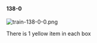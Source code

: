 #### 138-0
![train-138-0-0.png](https://github.com/lil-lab/nlvr/raw/master/nlvr/train/images/70/train-138-0-0.png "train-138-0-0.png")

There is 1 yellow item in each box